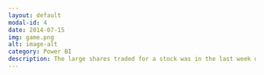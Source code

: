 ```yaml
---
layout: default
modal-id: 4
date: 2014-07-15
img: game.png
alt: image-alt
category: Power BI
description: The large shares traded for a stock was in the last week of August 2015, especifically  August 24 th with 4607945196 volume. BAC - Bank of America (214649482) and Apple(1622066292) weres the stocks that traded most. The Day of the week with more volume is Wednesday and Monday the less. Tha most volatility day for Amazon (AMNZ) for example was the June 09 th of 2017. Difference of $85.99.
---
```

